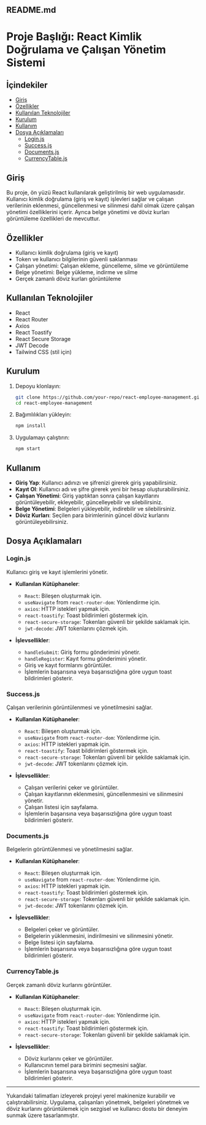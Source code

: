 ## README.md

# Proje Başlığı: React Kimlik Doğrulama ve Çalışan Yönetim Sistemi

## İçindekiler
- [Giriş](#giriş)
- [Özellikler](#özellikler)
- [Kullanılan Teknolojiler](#kullanılan-teknolojiler)
- [Kurulum](#kurulum)
- [Kullanım](#kullanım)
- [Dosya Açıklamaları](#dosya-açıklamaları)
  - [Login.js](#loginjs)
  - [Success.js](#successjs)
  - [Documents.js](#documentsjs)
  - [CurrencyTable.js](#currencytablejs)

## Giriş
Bu proje, ön yüzü React kullanılarak geliştirilmiş bir web uygulamasıdır. Kullanıcı kimlik doğrulama (giriş ve kayıt) işlevleri sağlar ve çalışan verilerinin eklenmesi, güncellenmesi ve silinmesi dahil olmak üzere çalışan yönetimi özelliklerini içerir. Ayrıca belge yönetimi ve döviz kurları görüntüleme özellikleri de mevcuttur.

## Özellikler
- Kullanıcı kimlik doğrulama (giriş ve kayıt)
- Token ve kullanıcı bilgilerinin güvenli saklanması
- Çalışan yönetimi: Çalışan ekleme, güncelleme, silme ve görüntüleme
- Belge yönetimi: Belge yükleme, indirme ve silme
- Gerçek zamanlı döviz kurları görüntüleme

## Kullanılan Teknolojiler
- React
- React Router
- Axios
- React Toastify
- React Secure Storage
- JWT Decode
- Tailwind CSS (stil için)

## Kurulum
1. Depoyu klonlayın:
   ```bash
   git clone https://github.com/your-repo/react-employee-management.git
   cd react-employee-management
   ```

2. Bağımlılıkları yükleyin:
   ```bash
   npm install
   ```

3. Uygulamayı çalıştırın:
   ```bash
   npm start
   ```

## Kullanım
- **Giriş Yap**: Kullanıcı adınızı ve şifrenizi girerek giriş yapabilirsiniz.
- **Kayıt Ol**: Kullanıcı adı ve şifre girerek yeni bir hesap oluşturabilirsiniz.
- **Çalışan Yönetimi**: Giriş yaptıktan sonra çalışan kayıtlarını görüntüleyebilir, ekleyebilir, güncelleyebilir ve silebilirsiniz.
- **Belge Yönetimi**: Belgeleri yükleyebilir, indirebilir ve silebilirsiniz.
- **Döviz Kurları**: Seçilen para birimlerinin güncel döviz kurlarını görüntüleyebilirsiniz.

## Dosya Açıklamaları

### Login.js
Kullanıcı giriş ve kayıt işlemlerini yönetir.

- **Kullanılan Kütüphaneler**:
  - `React`: Bileşen oluşturmak için.
  - `useNavigate` from `react-router-dom`: Yönlendirme için.
  - `axios`: HTTP istekleri yapmak için.
  - `react-toastify`: Toast bildirimleri göstermek için.
  - `react-secure-storage`: Tokenları güvenli bir şekilde saklamak için.
  - `jwt-decode`: JWT tokenlarını çözmek için.

- **İşlevsellikler**:
  - `handleSubmit`: Giriş formu gönderimini yönetir.
  - `handleRegister`: Kayıt formu gönderimini yönetir.
  - Giriş ve kayıt formlarını görüntüler.
  - İşlemlerin başarısına veya başarısızlığına göre uygun toast bildirimleri gösterir.

### Success.js
Çalışan verilerinin görüntülenmesi ve yönetilmesini sağlar.

- **Kullanılan Kütüphaneler**:
  - `React`: Bileşen oluşturmak için.
  - `useNavigate` from `react-router-dom`: Yönlendirme için.
  - `axios`: HTTP istekleri yapmak için.
  - `react-toastify`: Toast bildirimleri göstermek için.
  - `react-secure-storage`: Tokenları güvenli bir şekilde saklamak için.
  - `jwt-decode`: JWT tokenlarını çözmek için.

- **İşlevsellikler**:
  - Çalışan verilerini çeker ve görüntüler.
  - Çalışan kayıtlarının eklenmesini, güncellenmesini ve silinmesini yönetir.
  - Çalışan listesi için sayfalama.
  - İşlemlerin başarısına veya başarısızlığına göre uygun toast bildirimleri gösterir.

### Documents.js
Belgelerin görüntülenmesi ve yönetilmesini sağlar.

- **Kullanılan Kütüphaneler**:
  - `React`: Bileşen oluşturmak için.
  - `useNavigate` from `react-router-dom`: Yönlendirme için.
  - `axios`: HTTP istekleri yapmak için.
  - `react-toastify`: Toast bildirimleri göstermek için.
  - `react-secure-storage`: Tokenları güvenli bir şekilde saklamak için.
  - `jwt-decode`: JWT tokenlarını çözmek için.

- **İşlevsellikler**:
  - Belgeleri çeker ve görüntüler.
  - Belgelerin yüklenmesini, indirilmesini ve silinmesini yönetir.
  - Belge listesi için sayfalama.
  - İşlemlerin başarısına veya başarısızlığına göre uygun toast bildirimleri gösterir.

### CurrencyTable.js
Gerçek zamanlı döviz kurlarını görüntüler.

- **Kullanılan Kütüphaneler**:
  - `React`: Bileşen oluşturmak için.
  - `useNavigate` from `react-router-dom`: Yönlendirme için.
  - `axios`: HTTP istekleri yapmak için.
  - `react-toastify`: Toast bildirimleri göstermek için.
  - `react-secure-storage`: Tokenları güvenli bir şekilde saklamak için.

- **İşlevsellikler**:
  - Döviz kurlarını çeker ve görüntüler.
  - Kullanıcının temel para birimini seçmesini sağlar.
  - İşlemlerin başarısına veya başarısızlığına göre uygun toast bildirimleri gösterir.

---

Yukarıdaki talimatları izleyerek projeyi yerel makinenize kurabilir ve çalıştırabilirsiniz. Uygulama, çalışanları yönetmek, belgeleri yönetmek ve döviz kurlarını görüntülemek için sezgisel ve kullanıcı dostu bir deneyim sunmak üzere tasarlanmıştır.